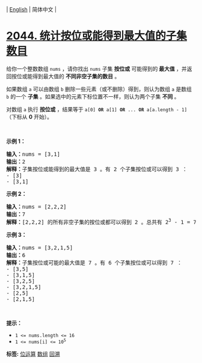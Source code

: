 | [English](README_EN.md) | 简体中文 |

# [2044. 统计按位或能得到最大值的子集数目](https://leetcode.cn/problems/count-number-of-maximum-bitwise-or-subsets)
<p>给你一个整数数组 <code>nums</code> ，请你找出 <code>nums</code> 子集 <strong>按位或</strong> 可能得到的<strong> </strong><strong>最大值</strong> ，并返回按位或能得到最大值的 <strong>不同非空子集的数目</strong> 。</p>

<p>如果数组 <code>a</code> 可以由数组 <code>b</code> 删除一些元素（或不删除）得到，则认为数组 <code>a</code> 是数组 <code>b</code> 的一个 <strong>子集</strong> 。如果选中的元素下标位置不一样，则认为两个子集 <strong>不同</strong> 。</p>

<p>对数组 <code>a</code> 执行 <strong>按位或</strong>&nbsp;，结果等于 <code>a[0] <strong>OR</strong> a[1] <strong>OR</strong> ... <strong>OR</strong> a[a.length - 1]</code>（下标从 <strong>0</strong> 开始）。</p>

<p>&nbsp;</p>

<p><strong>示例 1：</strong></p>

<pre>
<strong>输入：</strong>nums = [3,1]
<strong>输出：</strong>2
<strong>解释：</strong>子集按位或能得到的最大值是 3 。有 2 个子集按位或可以得到 3 ：
- [3]
- [3,1]
</pre>

<p><strong>示例 2：</strong></p>

<pre>
<strong>输入：</strong>nums = [2,2,2]
<strong>输出：</strong>7
<strong>解释：</strong>[2,2,2] 的所有非空子集的按位或都可以得到 2 。总共有 2<sup>3</sup> - 1 = 7 个子集。
</pre>

<p><strong>示例 3：</strong></p>

<pre>
<strong>输入：</strong>nums = [3,2,1,5]
<strong>输出：</strong>6
<strong>解释：</strong>子集按位或可能的最大值是 7 。有 6 个子集按位或可以得到 7 ：
- [3,5]
- [3,1,5]
- [3,2,5]
- [3,2,1,5]
- [2,5]
- [2,1,5]</pre>

<p>&nbsp;</p>

<p><strong>提示：</strong></p>

<ul>
	<li><code>1 &lt;= nums.length &lt;= 16</code></li>
	<li><code>1 &lt;= nums[i] &lt;= 10<sup>5</sup></code></li>
</ul>

**标签:**  [位运算](https://leetcode.cn/tag/bit-manipulation) [数组](https://leetcode.cn/tag/array) [回溯](https://leetcode.cn/tag/backtracking) 